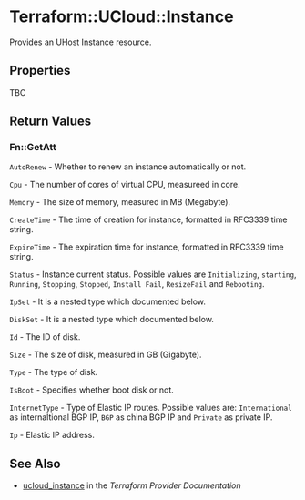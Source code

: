 # Terraform::UCloud::Instance

Provides an UHost Instance resource.

## Properties

TBC

## Return Values

### Fn::GetAtt

`AutoRenew` - Whether to renew an instance automatically or not.

`Cpu` - The number of cores of virtual CPU, measureed in core.

`Memory` - The size of memory, measured in MB (Megabyte).

`CreateTime` - The time of creation for instance, formatted in RFC3339 time string.

`ExpireTime` - The expiration time for instance, formatted in RFC3339 time string.

`Status` - Instance current status. Possible values are `Initializing`, `starting`, `Running`, `Stopping`, `Stopped`, `Install Fail`, `ResizeFail` and `Rebooting`.

`IpSet` - It is a nested type which documented below.

`DiskSet` - It is a nested type which documented below.

`Id` - The ID of disk.

`Size` - The size of disk, measured in GB (Gigabyte).

`Type` - The type of disk.

`IsBoot` - Specifies whether boot disk or not.

`InternetType` - Type of Elastic IP routes. Possible values are: `International` as internaltional BGP IP, `BGP` as china BGP IP and `Private` as private IP.

`Ip` - Elastic IP address.

## See Also

* [ucloud_instance](https://www.terraform.io/docs/providers/ucloud/r/instance.html) in the _Terraform Provider Documentation_